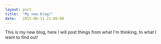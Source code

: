 ```yaml
---
layout: post
title:  "My new blog!"
date:   2015-08-11 21:06:00
---
```

This is my new blog, here I will post things from what I'm thinking, to what I want to find out! 